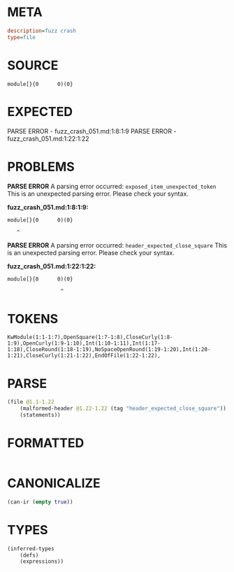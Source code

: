 # META
~~~ini
description=fuzz crash
type=file
~~~
# SOURCE
~~~roc
module[}{0      0)(0}
~~~
# EXPECTED
PARSE ERROR - fuzz_crash_051.md:1:8:1:9
PARSE ERROR - fuzz_crash_051.md:1:22:1:22
# PROBLEMS
**PARSE ERROR**
A parsing error occurred: `exposed_item_unexpected_token`
This is an unexpected parsing error. Please check your syntax.

**fuzz_crash_051.md:1:8:1:9:**
```roc
module[}{0      0)(0}
```
       ^


**PARSE ERROR**
A parsing error occurred: `header_expected_close_square`
This is an unexpected parsing error. Please check your syntax.

**fuzz_crash_051.md:1:22:1:22:**
```roc
module[}{0      0)(0}
```
                     ^


# TOKENS
~~~zig
KwModule(1:1-1:7),OpenSquare(1:7-1:8),CloseCurly(1:8-1:9),OpenCurly(1:9-1:10),Int(1:10-1:11),Int(1:17-1:18),CloseRound(1:18-1:19),NoSpaceOpenRound(1:19-1:20),Int(1:20-1:21),CloseCurly(1:21-1:22),EndOfFile(1:22-1:22),
~~~
# PARSE
~~~clojure
(file @1.1-1.22
	(malformed-header @1.22-1.22 (tag "header_expected_close_square"))
	(statements))
~~~
# FORMATTED
~~~roc

~~~
# CANONICALIZE
~~~clojure
(can-ir (empty true))
~~~
# TYPES
~~~clojure
(inferred-types
	(defs)
	(expressions))
~~~
